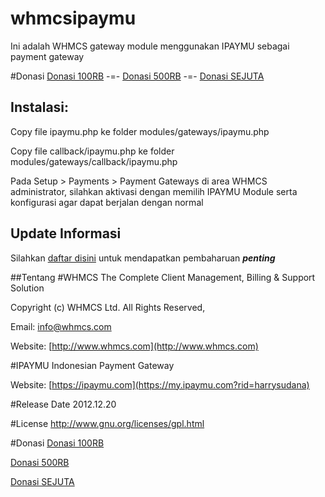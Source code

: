 whmcsipaymu
===========
Ini adalah WHMCS gateway module menggunakan IPAYMU sebagai payment gateway

#Donasi
[Donasi 100RB](https://my.ipaymu.com/process.htm?product=1287&member=harrysudana&action=donation&send=yes) -=- 
[Donasi 500RB](https://my.ipaymu.com/process.htm?product=1289&member=harrysudana&action=donation&send=yes) -=- 
[Donasi SEJUTA](https://my.ipaymu.com/process.htm?product=1291&member=harrysudana&action=donation&send=yes)

## Instalasi:
Copy file ipaymu.php ke folder modules/gateways/ipaymu.php

Copy file callback/ipaymu.php ke folder modules/gateways/callback/ipaymu.php

Pada Setup > Payments > Payment Gateways di area WHMCS administrator, silahkan aktivasi dengan memilih IPAYMU Module serta konfigurasi agar dapat berjalan dengan normal

## Update Informasi
Silahkan [daftar disini](http://eepurl.com/tc0In) untuk mendapatkan pembaharuan ***penting***

##Tentang
#WHMCS
The Complete Client Management, Billing & Support Solution

Copyright (c) WHMCS Ltd. All Rights Reserved,

Email: info@whmcs.com

Website: [http://www.whmcs.com](http://www.whmcs.com)


#IPAYMU
Indonesian Payment Gateway

Website: [https://ipaymu.com](https://my.ipaymu.com?rid=harrysudana)


#Release Date
2012.12.20


#License
http://www.gnu.org/licenses/gpl.html


#Donasi
[Donasi 100RB](https://my.ipaymu.com/process.htm?product=1287&member=harrysudana&action=donation&send=yes)

[Donasi 500RB](https://my.ipaymu.com/process.htm?product=1289&member=harrysudana&action=donation&send=yes)

[Donasi SEJUTA](https://my.ipaymu.com/process.htm?product=1291&member=harrysudana&action=donation&send=yes)

